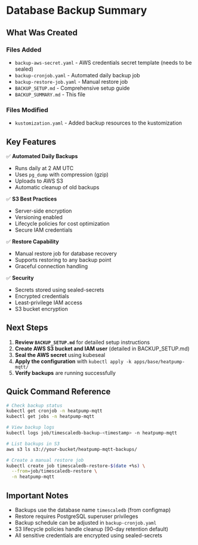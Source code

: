 # Database Backup Summary

## What Was Created

### Files Added
- `backup-aws-secret.yaml` - AWS credentials secret template (needs to be sealed)
- `backup-cronjob.yaml` - Automated daily backup job
- `backup-restore-job.yaml` - Manual restore job
- `BACKUP_SETUP.md` - Comprehensive setup guide
- `BACKUP_SUMMARY.md` - This file

### Files Modified
- `kustomization.yaml` - Added backup resources to the kustomization

## Key Features

✅ **Automated Daily Backups**
- Runs daily at 2 AM UTC
- Uses `pg_dump` with compression (gzip)
- Uploads to AWS S3
- Automatic cleanup of old backups

✅ **S3 Best Practices**
- Server-side encryption
- Versioning enabled
- Lifecycle policies for cost optimization
- Secure IAM credentials

✅ **Restore Capability**
- Manual restore job for database recovery
- Supports restoring to any backup point
- Graceful connection handling

✅ **Security**
- Secrets stored using sealed-secrets
- Encrypted credentials
- Least-privilege IAM access
- S3 bucket encryption

## Next Steps

1. **Review `BACKUP_SETUP.md`** for detailed setup instructions
2. **Create AWS S3 bucket and IAM user** (detailed in BACKUP_SETUP.md)
3. **Seal the AWS secret** using kubeseal
4. **Apply the configuration** with `kubectl apply -k apps/base/heatpump-mqtt/`
5. **Verify backups** are running successfully

## Quick Command Reference

```bash
# Check backup status
kubectl get cronjob -n heatpump-mqtt
kubectl get jobs -n heatpump-mqtt

# View backup logs
kubectl logs job/timescaledb-backup-<timestamp> -n heatpump-mqtt

# List backups in S3
aws s3 ls s3://your-bucket/heatpump-mqtt-backups/

# Create a manual restore job
kubectl create job timescaledb-restore-$(date +%s) \
  --from=job/timescaledb-restore \
  -n heatpump-mqtt
```

## Important Notes

- Backups use the database name `timescaledb` (from configmap)
- Restore requires PostgreSQL superuser privileges
- Backup schedule can be adjusted in `backup-cronjob.yaml`
- S3 lifecycle policies handle cleanup (90-day retention default)
- All sensitive credentials are encrypted using sealed-secrets

